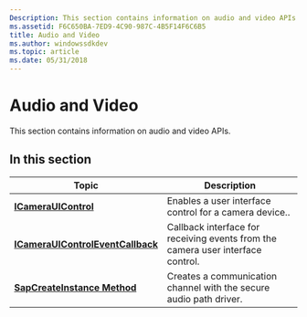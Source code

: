 ```yaml
---
Description: This section contains information on audio and video APIs.
ms.assetid: F6C650BA-7ED9-4C90-987C-4B5F14F6C6B5
title: Audio and Video
ms.author: windowssdkdev
ms.topic: article
ms.date: 05/31/2018
---
```


# Audio and Video

This section contains information on audio and video APIs.

## In this section



| Topic                                                                             | Description                                                                                |
|-----------------------------------------------------------------------------------|--------------------------------------------------------------------------------------------|
| [**ICameraUIControl**](/windows/desktop/api/camerauicontrol/nn-camerauicontrol-icamerauicontrol)<br/>                           | Enables a user interface control for a camera device..<br/>                          |
| [**ICameraUIControlEventCallback**](/windows/desktop/api/camerauicontrol/nn-camerauicontrol-icamerauicontroleventcallback)<br/> | Callback interface for receiving events from the camera user interface control.<br/> |
| [**SapCreateInstance Method**](sapcreateinstance-method.md)<br/>           | Creates a communication channel with the secure audio path driver.<br/>              |



 

 

 




